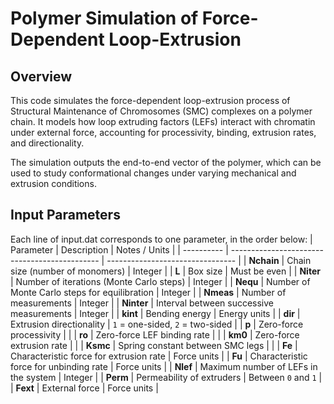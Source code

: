 # Polymer Simulation of Force-Dependent Loop-Extrusion
## Overview
This code simulates the force-dependent loop-extrusion process of Structural Maintenance of Chromosomes (SMC) complexes on a polymer chain. It models how loop extruding factors (LEFs) interact with chromatin under external force, accounting for processivity, binding, extrusion rates, and directionality.

The simulation outputs the end-to-end vector of the polymer, which can be used to study conformational changes under varying mechanical and extrusion conditions.
## Input Parameters
Each line of input.dat corresponds to one parameter, in the order below:
| Parameter  | Description                                   | Notes / Units                    |
| ---------- | --------------------------------------------- | -------------------------------- |
| **Nchain** | Chain size (number of monomers)               | Integer                          |
| **L**      | Box size                                      | Must be even                     |
| **Niter**  | Number of iterations (Monte Carlo steps)      | Integer                          |
| **Nequ**   | Number of Monte Carlo steps for equilibration | Integer                          |
| **Nmeas**  | Number of measurements                        | Integer                          |
| **Ninter** | Interval between successive measurements      | Integer                          |
| **kint**   | Bending energy                                | Energy units                     |
| **dir**    | Extrusion directionality                      | `1` = one-sided, `2` = two-sided |
| **p**      | Zero-force processivity                       |                                  |
| **ro**     | Zero-force LEF binding rate                   |                                  |
| **km0**    | Zero-force extrusion rate                     |                                  |
| **Ksmc**   | Spring constant between SMC legs              |                                  |
| **Fe**     | Characteristic force for extrusion rate       | Force units                      |
| **Fu**     | Characteristic force for unbinding rate       | Force units                      |
| **Nlef**   | Maximum number of LEFs in the system          | Integer                          |
| **Perm**   | Permeability of extruders                     | Between `0` and `1`              |
| **Fext**   | External force                                | Force units                      |
